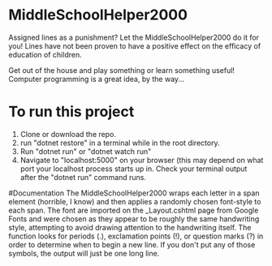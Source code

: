 # MiddleSchoolHelper2000
Assigned lines as a punishment? Let the MiddleSchoolHelper2000 do it for you! Lines have not been proven to have a positive effect on the efficacy of education of children.

Get out of the house and play something or learn something useful! Computer programming is a great idea, by the way...


# To run this project 
1) Clone or download the repo.
2) run "dotnet restore" in a terminal while in the root directory.
3) Run "dotnet run" or "dotnet watch run"
4) Navigate to "localhost:5000" on your browser (this may depend on what port your localhost process starts up in. Check your terminal output after the "dotnet run" command runs.


#Documentation
The MiddleSchoolHelper2000 wraps each letter in a span element (horrible, I know) and then applies a randomly chosen font-style to each span.
The font are imported on the _Layout.cshtml page from Google Fonts and were chosen as they appear to be roughly the same handwriting style, attempting to avoid drawing attention to the handwriting itself.
The function looks for periods (.), exclamation points (!), or question marks (?) in order to determine when to begin a new line. If you don't put any of those symbols, the output will just be one long line.
